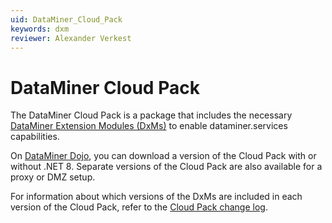 ```yaml
---
uid: DataMiner_Cloud_Pack
keywords: dxm
reviewer: Alexander Verkest
---
```


# DataMiner Cloud Pack

The DataMiner Cloud Pack is a package that includes the necessary [DataMiner Extension Modules (DxMs)](xref:DataMinerExtensionModules) to enable dataminer.services capabilities.

On [DataMiner Dojo](https://community.dataminer.services/dataminer-cloud-pack/), you can download a version of the Cloud Pack with or without .NET 8. Separate versions of the Cloud Pack are also available for a proxy or DMZ setup.

For information about which versions of the DxMs are included in each version of the Cloud Pack, refer to the [Cloud Pack change log](xref:Cloud_Pack_change_log).
